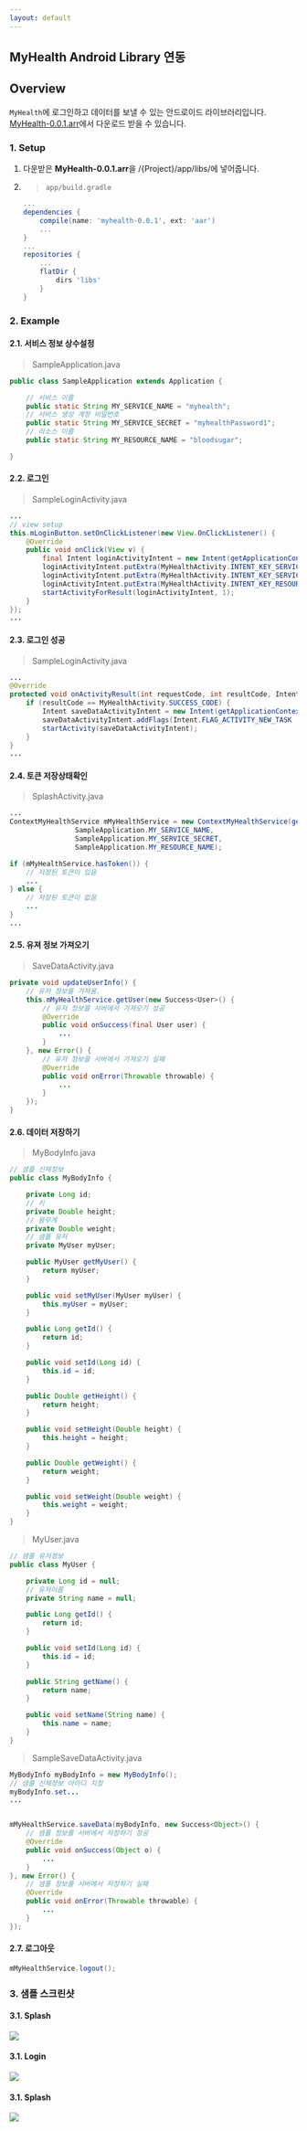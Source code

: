 ```yaml
---
layout: default
---
```


MyHealth Android Library 연동
---

## Overview

`MyHealth`에 로그인하고 데이터를 보낼 수 있는 안드로이드 라이브러리입니다.
[MyHealth-0.0.1.arr](https://github.com/MediexcalExcellence/MyHealth-android-sample/raw/master/app/libs/myhealth-0.0.1.aar)에서 다운로드 받을 수 있습니다.

### 1. Setup

1. 다운받은 **MyHealth-0.0.1.arr**을 /{Project}/app/libs/에 넣어줍니다. 

2. > `app/build.gradle`
	```groovy
	...
	dependencies {
		compile(name: 'myhealth-0.0.1', ext: 'aar')
		...
	}
	...
	repositories {
		...
		flatDir {
			dirs 'libs'
		}
	}
	```

### 2. Example

#### 2.1. 서비스 정보 상수설정

> SampleApplication.java

```java
public class SampleApplication extends Application {

    // 서비스 이름
    public static String MY_SERVICE_NAME = "myhealth";
    // 서비스 생성 계정 비밀번호
    public static String MY_SERVICE_SECRET = "myhealthPassword1";
    // 리소스 이름
    public static String MY_RESOURCE_NAME = "bloodsugar";

}
```

#### 2.2. 로그인

> SampleLoginActivity.java

```java
...
// view setup
this.mLoginButton.setOnClickListener(new View.OnClickListener() {
	@Override
	public void onClick(View v) {
		final Intent loginActivityIntent = new Intent(getApplicationContext(), LoginActivity.class);
		loginActivityIntent.putExtra(MyHealthActivity.INTENT_KEY_SERVICE_NAME, SampleApplication.MY_SERVICE_NAME);
		loginActivityIntent.putExtra(MyHealthActivity.INTENT_KEY_SERVICE_SECRET, SampleApplication.MY_SERVICE_SECRET);
		loginActivityIntent.putExtra(MyHealthActivity.INTENT_KEY_RESOURCE_NAME, SampleApplication.MY_RESOURCE_NAME);
		startActivityForResult(loginActivityIntent, 1);
	}
});
...
```

#### 2.3. 로그인 성공

> SampleLoginActivity.java

```java
...
@Override
protected void onActivityResult(int requestCode, int resultCode, Intent data) {
	if (resultCode == MyHealthActivity.SUCCESS_CODE) {
		Intent saveDataActivityIntent = new Intent(getApplicationContext(), SampleSaveDataActivity.class);
		saveDataActivityIntent.addFlags(Intent.FLAG_ACTIVITY_NEW_TASK | IntentCompat.FLAG_ACTIVITY_CLEAR_TASK);
		startActivity(saveDataActivityIntent);
	}
}
...
```

#### 2.4. 토큰 저장상태확인

> SplashActivity.java

```java
...
ContextMyHealthService mMyHealthService = new ContextMyHealthService(getApplicationContext(),
 				SampleApplication.MY_SERVICE_NAME,
				SampleApplication.MY_SERVICE_SECRET,
				SampleApplication.MY_RESOURCE_NAME);

if (mMyHealthService.hasToken()) {
	// 저장된 토큰이 있음
	...
} else {
	// 저장된 토큰이 없음
	...
}
...
```

#### 2.5. 유져 정보 가져오기

> SaveDataActivity.java

```java
private void updateUserInfo() {
	// 유저 정보를 가져옴.
	this.mMyHealthService.getUser(new Success<User>() {
		// 유저 정보를 서버에서 가져오기 성공
		@Override
		public void onSuccess(final User user) {
			...
		}
	}, new Error() {
		// 유저 정보를 서버에서 가져오기 실패
		@Override
		public void onError(Throwable throwable) {
			...
		}
	});
}
```

#### 2.6. 데이터 저장하기

> MyBodyInfo.java

```java
// 샘플 신체정보
public class MyBodyInfo {

    private Long id;
    // 키
    private Double height;
    // 뭄무게
    private Double weight;
    // 샘플 유저
    private MyUser myUser;

    public MyUser getMyUser() {
        return myUser;
    }

    public void setMyUser(MyUser myUser) {
        this.myUser = myUser;
    }

    public Long getId() {
        return id;
    }

    public void setId(Long id) {
        this.id = id;
    }

    public Double getHeight() {
        return height;
    }

    public void setHeight(Double height) {
        this.height = height;
    }

    public Double getWeight() {
        return weight;
    }

    public void setWeight(Double weight) {
        this.weight = weight;
    }
}
```

> MyUser.java

```java
// 샘플 유저정보
public class MyUser {

    private Long id = null;
    // 유저이름
    private String name = null;

    public Long getId() {
        return id;
    }

    public void setId(Long id) {
        this.id = id;
    }

    public String getName() {
        return name;
    }

    public void setName(String name) {
        this.name = name;
    }
}
```

> SampleSaveDataActivity.java

```java
MyBodyInfo myBodyInfo = new MyBodyInfo();
// 샘플 신체정보 아이디 지정
myBodyInfo.set...
...


mMyHealthService.saveData(myBodyInfo, new Success<Object>() {
	// 샘플 정보를 서버에서 저장하기 정공
	@Override
	public void onSuccess(Object o) {
		...
	}
}, new Error() {
	// 샘플 정보를 서버에서 저장하기 실패
	@Override
	public void onError(Throwable throwable) {
		...
	}
});
```

#### 2.7. 로그아웃

```java
mMyHealthService.logout();
```

### 3. 샘플 스크린샷

#### 3.1. Splash
![](docs/assets/img/screenshot_login.png)
#### 3.1. Login
![](docs/assets/img/screenshot_login2.png)
#### 3.1. Splash
![](docs/assets/img/screenshot_main.png)